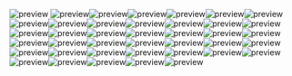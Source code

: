 


























![preview](images)
![preview](images)![preview](images)![preview](images)![preview](images)![preview](images)![preview](images)![preview](images)![preview](images)![preview](images)![preview](images)![preview](images)![preview](images)![preview](images)![preview](images)![preview](images)![preview](images)![preview](images)![preview](images)![preview](images)![preview](images)![preview](images)![preview](images)![preview](images)![preview](images)![preview](images)![preview](images)![preview](images)![preview](images)![preview](images)![preview](images)![preview](images)![preview](images)![preview](images)![preview](images)![preview](images)![preview](images)![preview](images)![preview](images)![preview](images)